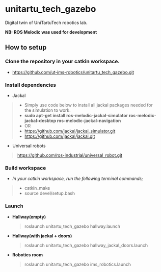 # unitartu_tech_gazebo
Digital twin of UniTartuTech robotics lab. 

**NB: ROS Melodic was used for development**

## How to setup
### Clone the repository in your catkin workspace. 
* https://github.com/ut-ims-robotics/unitartu_tech_gazebo.git

### Install dependencies
* Jackal
> * Simply use code below to install all jackal packages needed for the simulation to work. 
> * **sudo apt-get install ros-melodic-jackal-simulator ros-melodic-jackal-desktop ros-melodic-jackal-navigation**
> * OR
> * https://github.com/jackal/jackal_simulator.git
> * https://github.com/jackal/jackal.git

* Universal robots
> https://github.com/ros-industrial/universal_robot.git
> 
### Build workspace
* *In your catkin workspace, run the following terminal commands;*
> * catkin_make
> * source devel/setup.bash
> 
### Launch 
* **Hallway(empty)**
  > roslaunch unitartu_tech_gazebo hallway.launch
* **Hallway(with jackal + doors)**
  > roslaunch unitartu_tech_gazebo hallway_jackal_doors.launch
* **Robotics room**
  > roslaunch unitartu_tech_gazebo ims_robotics.launch
